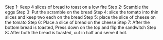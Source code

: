 Step 1: Keep 4 slices of bread to toast on a low fire
Step 2: Scamble the eggs
Step 3: Put the scramble on the bread
Step 4: slice the tomato into thin slices and keep two each on the bread
Step 5: place the slice of cheese on the tomato
Step 6: Place a slice of bread on the cheese
Step 7: After the bottom bread is toasted, Press down on the top and flip the sandwitch
Step 8: After both the bread is toasted, cut in half and serve it hot.
